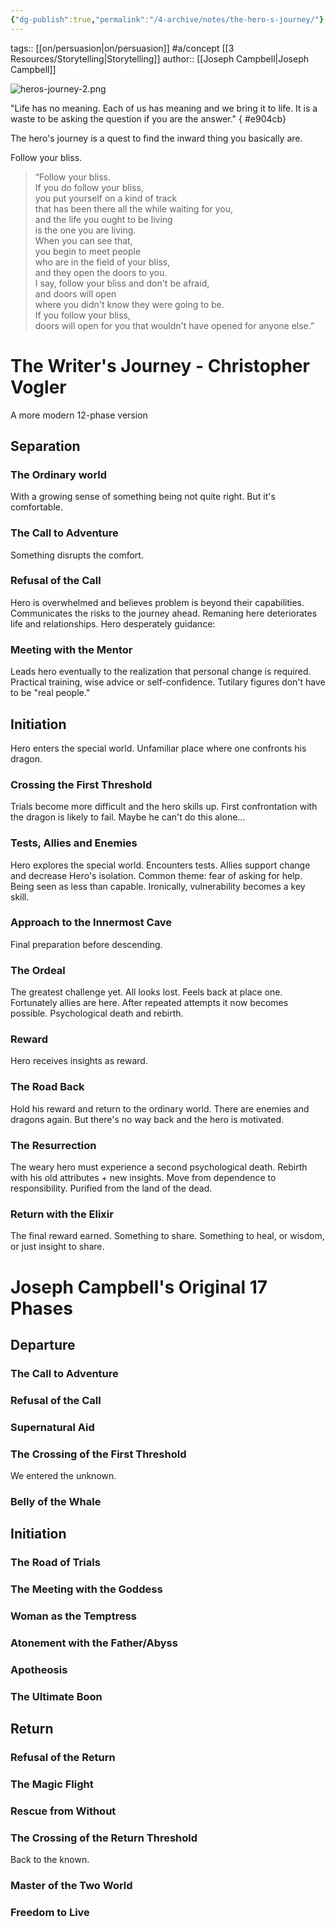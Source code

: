 ```yaml
---
{"dg-publish":true,"permalink":"/4-archive/notes/the-hero-s-journey/"}
---
```


tags:: [[on/persuasion\|on/persuasion]] #a/concept [[3 Resources/Storytelling\|Storytelling]] 
author:: [[Joseph Campbell\|Joseph Campbell]]

![heros-journey-2.png](/img/user/4%20Archive/Notes/heros-journey-2.png)

"Life has no meaning. Each of us has meaning and we bring it to life.
It is a waste to be asking the question if you are the answer."
{ #e904cb}


The hero's journey is a quest to find the inward thing you basically are.

Follow your bliss.

> “Follow your bliss.  
If you do follow your bliss,  
you put yourself on a kind of track  
that has been there all the while waiting for you,  
and the life you ought to be living  
is the one you are living.  
When you can see that,  
you begin to meet people  
who are in the field of your bliss,  
and they open the doors to you.  
I say, follow your bliss and don't be afraid,  
and doors will open  
where you didn't know they were going to be.  
If you follow your bliss,  
doors will open for you that wouldn't have opened for anyone else.”

# The Writer's Journey - Christopher Vogler
A more modern 12-phase version

## Separation
### The Ordinary world
With a growing sense of something being not quite right. But it's comfortable.
### The Call to Adventure
Something disrupts the comfort.
### Refusal of the Call
Hero is overwhelmed and believes problem is beyond their capabilities.
Communicates the risks to the journey ahead.
Remaning here deteriorates life and relationships.
Hero desperately guidance:
### Meeting with the Mentor
Leads hero eventually to the realization that personal change is required.
Practical training, wise advice or self-confidence.
Tutilary figures don't have to be "real people."
## Initiation
Hero enters the special world. Unfamiliar place where one confronts his dragon.
### Crossing the First Threshold
Trials become more difficult and the hero skills up.
First confrontation with the dragon is likely to fail.
Maybe he can't do this alone...
### Tests, Allies and Enemies
Hero explores the special world. 
Encounters tests.
Allies support change and decrease Hero's isolation.
Common theme: fear of asking for help. Being seen as less than capable.
Ironically, vulnerability becomes a key skill.
### Approach to the Innermost Cave
Final preparation before descending.
### The Ordeal
The greatest challenge yet. All looks lost. Feels back at place one.
Fortunately allies are here.
After repeated attempts it now becomes possible.
Psychological death and rebirth.
### Reward
Hero receives insights as reward.
### The Road Back
Hold his reward and return to the ordinary world.
There are enemies and dragons again. But there's no way back and the hero is motivated.
### The Resurrection
The weary hero must experience a second psychological death.
Rebirth with his old attributes + new insights.
Move from dependence to responsibility.
Purified from the land of the dead.
### Return with the Elixir
The final reward earned. Something to share. Something to heal, or wisdom, or just insight to share.

# Joseph Campbell's Original 17 Phases
## Departure
### The Call to Adventure
### Refusal of the Call
### Supernatural Aid
### The Crossing of the First Threshold
We entered the unknown.
### Belly of the Whale

## Initiation
### The Road of Trials
### The Meeting with the Goddess
### Woman as the Temptress
### Atonement with the Father/Abyss
### Apotheosis
### The Ultimate Boon

## Return
### Refusal of the Return
### The Magic Flight
### Rescue from Without
### The Crossing of the Return Threshold
Back to the known.
### Master of the Two World
### Freedom to Live